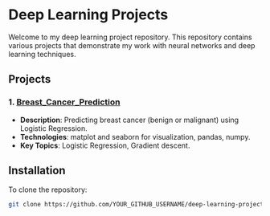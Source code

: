 # Deep Learning Projects

Welcome to my deep learning project repository. This repository contains various projects that demonstrate my work with neural networks and deep learning techniques.

## Projects
### 1. [Breast_Cancer_Prediction](./Logistic-Regression-Breast-Cancer)
   - **Description**: Predicting breast cancer (benign or malignant) using Logistic Regression.
   - **Technologies**: matplot and seaborn for visualization, pandas, numpy.
   - **Key Topics**: Logistic Regression, Gradient descent.
   

## Installation
To clone the repository:
```bash
git clone https://github.com/YOUR_GITHUB_USERNAME/deep-learning-projects.git
